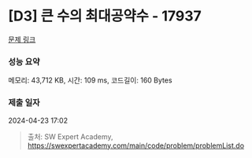 # [D3] 큰 수의 최대공약수 - 17937 

[문제 링크](https://swexpertacademy.com/main/code/problem/problemDetail.do?contestProbId=AYmRI_8ajv8DFARi) 

### 성능 요약

메모리: 43,712 KB, 시간: 109 ms, 코드길이: 160 Bytes

### 제출 일자

2024-04-23 17:02



> 출처: SW Expert Academy, https://swexpertacademy.com/main/code/problem/problemList.do
